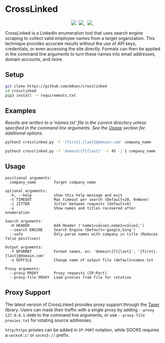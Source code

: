 # CrossLinked
<p align="center">
    <img src="https://img.shields.io/badge/License-GPL%20v3.0-green?style=plastic"/>&nbsp;
    <a href="https://www.twitter.com/m8sec">
        <img src="https://img.shields.io/badge/Twitter-@m8r0wn-blue?style=plastic&logo=twitter"/>
    </a>&nbsp;
    <a href="https://github.com/sponsors/m8sec">
        <img src="https://img.shields.io/badge/Sponsor-GitHub-red?style=plastic&logo=github"/>
    </a>&nbsp;
 </p>

CrossLinked is a LinkedIn enumeration tool that uses search engine scraping to collect valid employee names from a target 
organization. This technique provides accurate results without the use of API keys, credentials, or even accessing 
the site directly. Formats can then be applied in the command line arguments to turn these names into email addresses, 
domain accounts, and more.

## Setup
```bash
git clone https://github.com/m8sec/crosslinked
cd crosslinked
pip3 install -r requirements.txt
```

## Examples
*Results are written to a 'names.txt' file in the current directory unless specified in the command line arguments.
See the <a href="#Usage">Usage</a> section for additional options.*
```bash
python3 crosslinked.py -f '{first}.{last}@domain.com' company_name
```

```bash
python3 crosslinked.py -f 'domain\{f}{last}' -t 45 -j 1 company_name
```

## Usage
```
positional arguments:
  company_name        Target company name

optional arguments:
  -h, --help          show this help message and exit
  -t TIMEOUT          Max timeout per search (Default=20, 0=None)
  -j JITTER           Jitter between requests (Default=0)
  -v                  Show names and titles recovered after enumeration

Search arguments:
  -H HEADER           Add Header ('name1=value1;name2=value2;')
  --search ENGINE     Search Engine (Default='google,bing')
  --safe              Only parse names with company in title (Reduces false positives)

Output arguments:
  -f NFORMAT          Format names, ex: 'domain\{f}{last}', '{first}.{last}@domain.com'
  -o OUTFILE          Change name of output file (default=names.txt

Proxy arguments:
  --proxy PROXY       Proxy requests (IP:Port)
  --proxy-file PROXY  Load proxies from file for rotation
```

## Proxy Support
The latest version of CrossLinked provides proxy support through the <a href='https://github.com/m8sec/taser'>Taser</a>
library. Users can mask their traffic with a single proxy by adding ```--proxy 127.0.0.1:8080``` to the command line 
arguments, or use ```--proxy-file proxies.txt``` for rotating source addresses.

```http/https``` proxies can be added in ```IP:PORT``` notation, while SOCKS requires a ```socks4://``` or 
```socks5://``` prefix.


